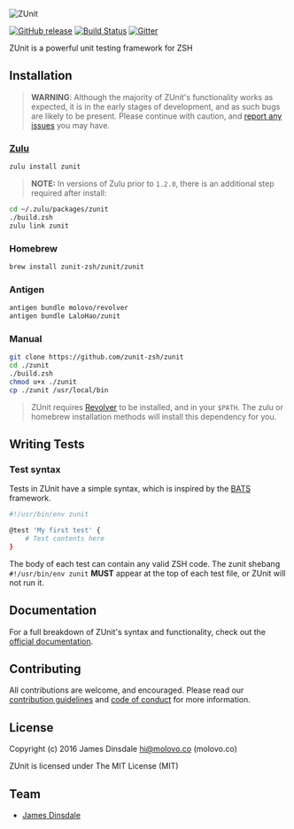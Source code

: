 ![ZUnit](https://zunit.xyz/img/logo.png)

[![GitHub release](https://img.shields.io/github/release/zunit-zsh/zunit.svg)](https://github.com/zunit-zsh/zunit/releases/latest) [![Build Status](https://travis-ci.org/zunit-zsh/zunit.svg?branch=master)](https://travis-ci.org/zunit-zsh/zunit) [![Gitter](https://badges.gitter.im/Join%20Chat.svg)](https://gitter.im/zunit-zsh/zunit?utm_source=badge&utm_medium=badge&utm_campaign=pr-badge&utm_content=badge)

ZUnit is a powerful unit testing framework for ZSH

## Installation

> **WARNING**: Although the majority of ZUnit's functionality works as expected, it is in the early stages of development, and as such bugs are likely to be present. Please continue with caution, and [report any issues](https://github.com/zunit-zsh/zunit/issues/new) you may have.

### [Zulu](https://github.com/zulu-zsh/zulu)

```sh
zulu install zunit
```

> **NOTE:** In versions of Zulu prior to `1.2.0`, there is an additional step required after install:

  ```sh
  cd ~/.zulu/packages/zunit
  ./build.zsh
  zulu link zunit
  ```

### Homebrew

```sh
brew install zunit-zsh/zunit/zunit
```

### Antigen

```sh
antigen bundle molovo/revolver
antigen bundle LaloHao/zunit
```

### Manual

```sh
git clone https://github.com/zunit-zsh/zunit
cd ./zunit
./build.zsh
chmod u+x ./zunit
cp ./zunit /usr/local/bin
```

> ZUnit requires [Revolver](https://github.com/molovo/revolver) to be installed, and in your `$PATH`. The zulu or homebrew installation methods will install this dependency for you.

## Writing Tests

### Test syntax

Tests in ZUnit have a simple syntax, which is inspired by the [BATS](https://github.com/sstephenson/bats) framework.

```sh
#!/usr/bin/env zunit

@test 'My first test' {
	# Test contents here
}
```

The body of each test can contain any valid ZSH code. The zunit shebang `#!/usr/bin/env zunit` **MUST** appear at the top of each test file, or ZUnit will not run it.

## Documentation

For a full breakdown of ZUnit's syntax and functionality, check out the [official documentation](https://zunit.xyz/docs/).

## Contributing

All contributions are welcome, and encouraged. Please read our [contribution guidelines](contributing.md) and [code of conduct](code-of-conduct.md) for more information.

## License

Copyright (c) 2016 James Dinsdale <hi@molovo.co> (molovo.co)

ZUnit is licensed under The MIT License (MIT)

## Team

* [James Dinsdale](http://molovo.co)
